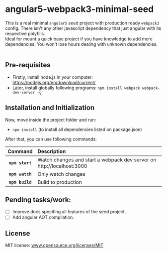 # angular5-webpack3-minimal-seed
This is a real minimal `angular5` seed project with production ready `webpack3` config. There isn't any other javascript dependency that just angular with its respective polyfills. <br>
Ideal for mount a quick base project if you have knowledge to add more dependencies. You won't lose hours dealing with unknown dependencies. <br> <br>

## Pre-requisites
- Firstly, install node.js in your computer: https://nodejs.org/en/download/current/
- Later, install globally following programs: ```npm install webpack webpack-dev-server -g```

## Installation and Initialization
Now, move inside the project folder and run:
- ```npm install``` (to install all dependencies listed on package.json)<br> 

After that, you can use following commands:

|Command|Description|
|:--:|:----------|
|**```npm start```**|Watch changes and start a webpack dev server on http://localhost:3000|
|**```npm watch```**|Only watch changes|
|**```npm build```**|Build to production|


## Pending tasks/work:
- [ ] Improve docs specifing all features of the seed project.
- [ ] Add angular AOT compilation.

## License
MIT license: www.opensource.org/licenses/MIT
